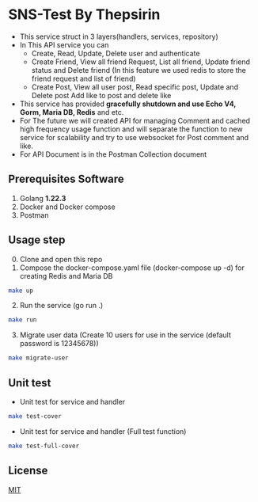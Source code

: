 # SNS-Test By Thepsirin

- This service struct in 3 layers(handlers, services, repository)
- In This API service you can
   - Create, Read, Update, Delete user and authenticate
   - Create Friend, View all friend Request, List all friend, Update friend status and Delete friend (In this feature we used redis to store the friend request and list of friend)
   - Create Post, View all user post, Read specific post, Update and Delete post
Add like to post and delete like
- This service has provided **gracefully shutdown and use Echo V4, Gorm, Maria DB, Redis** and etc.
- For The future we will created API for managing Comment and cached high frequency usage function and will separate the function to new service for scalability and try to use websocket for Post comment and like.
- For API Document is in the Postman Collection document

## Prerequisites Software
1. Golang **1.22.3**
1. Docker and Docker compose
1. Postman

## Usage step
0. Clone and open this repo
1. Compose the docker-compose.yaml file (docker-compose up -d) for creating Redis and Maria DB
```bash
make up
```
2. Run the service (go run .)
```bash
make run
```

3. Migrate user data (Create 10 users for use in the service (default password is 12345678))
```bash
make migrate-user
```

## Unit test
- Unit test for service and handler
```bash
make test-cover
```

- Unit test for service and handler (Full test function)
```bash
make test-full-cover
```


## License

[MIT](https://choosealicense.com/licenses/mit/)